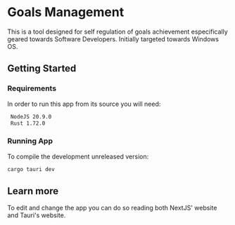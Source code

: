 # Goals Management

This is a tool designed for self regulation of goals achievement especifically geared towards Software Developers. Initially targeted towards Windows OS.

## Getting Started

### Requirements

In order to run this app from its source you will need:

```bash
 NodeJS 20.9.0
 Rust 1.72.0
```

### Running App

To compile the development unreleased version:

```bash
cargo tauri dev
```

## Learn more

To edit and change the app you can do so reading both NextJS' website and Tauri's website.
